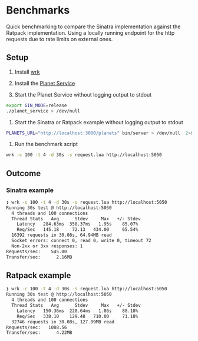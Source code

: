 # Benchmarks

Quick benchmarking to compare the Sinatra implementation against the Ratpack implementation. Using a locally running endpoint for the http requests due to rate limits on external ones.

## Setup

1. Install [wrk](https://github.com/wg/wrk)

1. Install the [Planet Service](https://github.com/klappradla/planet_service)

1. Start the Planet Service without logging output to stdout

  ```sh
  export GIN_MODE=release
  ./planet_service > /dev/null
  ```

1. Start the Sinatra or Ratpack example without logging output to stdout

  ```sh
  PLANETS_URL="http://localhost:3000/planets" bin/server > /dev/null  2>&1 &
  ```

1. Run the benchmark script

  ```sh
  wrk -c 100 -t 4 -d 30s -s request.lua http://localhost:5050
  ```

## Outcome

### Sinatra example

```sh
❯ wrk -c 100 -t 4 -d 30s -s request.lua http://localhost:5050
Running 30s test @ http://localhost:5050
  4 threads and 100 connections
  Thread Stats   Avg      Stdev     Max   +/- Stdev
    Latency   284.63ms  358.37ms   1.95s    85.07%
    Req/Sec   145.18     72.13   434.00     65.54%
  16392 requests in 30.08s, 64.94MB read
  Socket errors: connect 0, read 0, write 0, timeout 72
  Non-2xx or 3xx responses: 1
Requests/sec:    545.00
Transfer/sec:      2.16MB
```

## Ratpack example

```sh
❯ wrk -c 100 -t 4 -d 30s -s request.lua http://localhost:5050
Running 30s test @ http://localhost:5050
  4 threads and 100 connections
  Thread Stats   Avg      Stdev     Max   +/- Stdev
    Latency   150.36ms  228.64ms   1.86s    88.18%
    Req/Sec   338.10    129.48   710.00     71.18%
  32746 requests in 30.08s, 127.09MB read
Requests/sec:   1088.56
Transfer/sec:      4.22MB
```
